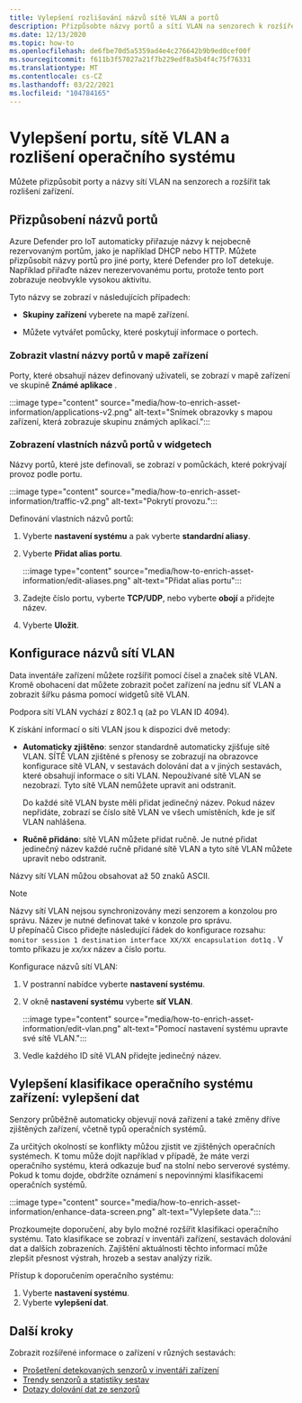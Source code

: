 ```yaml
---
title: Vylepšení rozlišování názvů sítě VLAN a portů
description: Přizpůsobte názvy portů a sítí VLAN na senzorech k rozšíření rozlišení zařízení.
ms.date: 12/13/2020
ms.topic: how-to
ms.openlocfilehash: de6fbe70d5a5359ad4e4c276642b9b9ed0cef00f
ms.sourcegitcommit: f611b3f57027a21f7b229edf8a5b4f4c75f76331
ms.translationtype: MT
ms.contentlocale: cs-CZ
ms.lasthandoff: 03/22/2021
ms.locfileid: "104784165"
---
```

# <a name="enhance-port-vlan-and-os-resolution"></a>Vylepšení portu, sítě VLAN a rozlišení operačního systému

Můžete přizpůsobit porty a názvy sítí VLAN na senzorech a rozšířit tak rozlišení zařízení.

## <a name="customize-port-names"></a>Přizpůsobení názvů portů

Azure Defender pro IoT automaticky přiřazuje názvy k nejobecně rezervovaným portům, jako je například DHCP nebo HTTP. Můžete přizpůsobit názvy portů pro jiné porty, které Defender pro IoT detekuje. Například přiřaďte název nerezervovanému portu, protože tento port zobrazuje neobvykle vysokou aktivitu.

Tyto názvy se zobrazí v následujících případech:

  - **Skupiny zařízení** vyberete na mapě zařízení.

  - Můžete vytvářet pomůcky, které poskytují informace o portech.

### <a name="view-custom-port-names-in-the-device-map"></a>Zobrazit vlastní názvy portů v mapě zařízení

Porty, které obsahují název definovaný uživateli, se zobrazí v mapě zařízení ve skupině **Známé aplikace** .

:::image type="content" source="media/how-to-enrich-asset-information/applications-v2.png" alt-text="Snímek obrazovky s mapou zařízení, která zobrazuje skupinu známých aplikací.":::

### <a name="view-custom-port-names-in-widgets"></a>Zobrazení vlastních názvů portů v widgetech

Názvy portů, které jste definovali, se zobrazí v pomůckách, které pokrývají provoz podle portu.

:::image type="content" source="media/how-to-enrich-asset-information/traffic-v2.png" alt-text="Pokrytí provozu.":::

Definování vlastních názvů portů:

1. Vyberte **nastavení systému** a pak vyberte **standardní aliasy**.

2. Vyberte **Přidat alias portu**.

    :::image type="content" source="media/how-to-enrich-asset-information/edit-aliases.png" alt-text="Přidat alias portu":::

3. Zadejte číslo portu, vyberte **TCP/UDP**, nebo vyberte **obojí** a přidejte název.

4. Vyberte **Uložit**.

## <a name="configure-vlan-names"></a>Konfigurace názvů sítí VLAN

Data inventáře zařízení můžete rozšířit pomocí čísel a značek sítě VLAN. Kromě obohacení dat můžete zobrazit počet zařízení na jednu síť VLAN a zobrazit šířku pásma pomocí widgetů sítě VLAN.

Podpora sítí VLAN vychází z 802.1 q (až po VLAN ID 4094).

K získání informací o síti VLAN jsou k dispozici dvě metody:

- **Automaticky zjištěno**: senzor standardně automaticky zjišťuje sítě VLAN. SÍTĚ VLAN zjištěné s přenosy se zobrazují na obrazovce konfigurace sítě VLAN, v sestavách dolování dat a v jiných sestavách, které obsahují informace o síti VLAN. Nepoužívané sítě VLAN se nezobrazí. Tyto sítě VLAN nemůžete upravit ani odstranit. 

  Do každé sítě VLAN byste měli přidat jedinečný název. Pokud název nepřidáte, zobrazí se číslo sítě VLAN ve všech umístěních, kde je síť VLAN nahlášena.

- **Ručně přidáno**: sítě VLAN můžete přidat ručně. Je nutné přidat jedinečný název každé ručně přidané sítě VLAN a tyto sítě VLAN můžete upravit nebo odstranit.

Názvy sítí VLAN můžou obsahovat až 50 znaků ASCII.

> [!NOTE]
> Názvy sítí VLAN nejsou synchronizovány mezi senzorem a konzolou pro správu. Název je nutné definovat také v konzole pro správu.  
U přepínačů Cisco přidejte následující řádek do konfigurace rozsahu: `monitor session 1 destination interface XX/XX encapsulation dot1q` . V tomto příkazu je *xx/xx* název a číslo portu.

Konfigurace názvů sítí VLAN:

1. V postranní nabídce vyberte **nastavení systému**.

2. V okně **nastavení systému** vyberte **síť VLAN**.

    :::image type="content" source="media/how-to-enrich-asset-information/edit-vlan.png" alt-text="Pomocí nastavení systému upravte své sítě VLAN.":::

3. Vedle každého ID sítě VLAN přidejte jedinečný název.

## <a name="improve-device-operating-system-classification-data-enhancement"></a>Vylepšení klasifikace operačního systému zařízení: vylepšení dat

Senzory průběžně automaticky objevují nová zařízení a také změny dříve zjištěných zařízení, včetně typů operačních systémů.

Za určitých okolností se konflikty můžou zjistit ve zjištěných operačních systémech. K tomu může dojít například v případě, že máte verzi operačního systému, která odkazuje buď na stolní nebo serverové systémy. Pokud k tomu dojde, obdržíte oznámení s nepovinnými klasifikacemi operačních systémů.

:::image type="content" source="media/how-to-enrich-asset-information/enhance-data-screen.png" alt-text="Vylepšete data.":::

Prozkoumejte doporučení, aby bylo možné rozšířit klasifikaci operačního systému. Tato klasifikace se zobrazí v inventáři zařízení, sestavách dolování dat a dalších zobrazeních. Zajištění aktuálnosti těchto informací může zlepšit přesnost výstrah, hrozeb a sestav analýzy rizik.

Přístup k doporučením operačního systému:

1. Vyberte **nastavení systému**.
1. Vyberte **vylepšení dat**.

## <a name="next-steps"></a>Další kroky

Zobrazit rozšířené informace o zařízení v různých sestavách:

- [Prošetření detekovaných senzorů v inventáři zařízení](how-to-investigate-sensor-detections-in-a-device-inventory.md)
- [Trendy senzorů a statistiky sestav](how-to-create-trends-and-statistics-reports.md)
- [Dotazy dolování dat ze senzorů](how-to-create-data-mining-queries.md)
